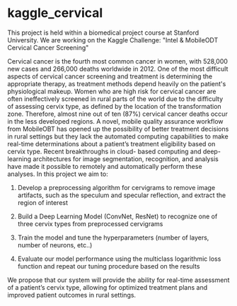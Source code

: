 # kaggle_cervical

This project is held within a biomedical project course at Stanford University. We are working on the Kaggle Challenge: "Intel &amp; MobileODT Cervical Cancer Screening"

Cervical cancer is the fourth most common cancer in women, with 528,000 new cases and 266,000 deaths worldwide in 2012. One of the most difficult aspects of cervical cancer screening and treatment is determining the appropriate therapy, as treatment methods depend heavily on the patient's physiological makeup. Women who are high risk for cervical cancer are often ineffectively screened in rural parts of the world due to the difficulty of assessing cervix type, as defined by the location of the transformation zone. Therefore, almost nine out of ten (87%) cervical cancer deaths occur in the less developed regions. A novel, mobile quality assurance workflow from MobileOBT has opened up the possibility of better treatment decisions in rural settings but they lack the automated computing capabilities to make real-time determinations about a patient’s treatment eligibility based on cervix type. Recent breakthroughs in cloud- based computing and deep-learning architectures for image segmentation, recognition, and analysis have made it possible to remotely and automatically perform these analyses. In this project we aim to:

1. Develop a preprocessing algorithm for cervigrams to remove image artifacts, such as the speculum and specular reflection, and extract the region of interest

2. Build a Deep Learning Model (ConvNet, ResNet) to recognize one of three cervix types from preprocessed cervigrams

3. Train the model and tune the hyperparameters (number of layers, number of neurons, etc..)

4. Evaluate our model performance using the multiclass logarithmic loss function and repeat our tuning procedure based on the results

We propose that our system will provide the ability for real-time assessment of a patient’s cervix type, allowing for optimized treatment plans and improved patient outcomes in rural settings.

